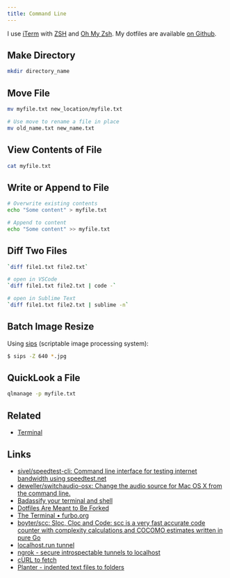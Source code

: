 ```yaml
---
title: Command Line
---
```


I use [iTerm](https://iterm2.com) with [ZSH](https://www.zsh.org) and [Oh My Zsh](https://ohmyz.sh). My dotfiles are available [on Github](https://github.com/rknightuk/dotfiles). 


## Make Directory

```bash
mkdir directory_name
```

## Move File

```bash
mv myfile.txt new_location/myfile.txt

# Use move to rename a file in place
mv old_name.txt new_name.txt
```

## View Contents of File

```bash
cat myfile.txt
```

## Write or Append to File

```bash
# Overwrite existing contents
echo "Some content" > myfile.txt

# Append to content
echo "Some content" >> myfile.txt
```

## Diff Two Files

```bash
`diff file1.txt file2.txt`

# open in VSCode
`diff file1.txt file2.txt | code -`

# open in Sublime Text
`diff file1.txt file2.txt | sublime -n`
```

## Batch Image Resize

Using [sips](https://ss64.com/osx/sips.html) (scriptable image processing system):

```bash
$ sips -Z 640 *.jpg
```

## QuickLook a File

```bash
qlmanage -p myfile.txt
```

## Related

- [Terminal](/macos/terminal/)

## Links

- [sivel/speedtest-cli: Command line interface for testing internet bandwidth using speedtest.net](https://github.com/sivel/speedtest-cli)
- [deweller/switchaudio-osx: Change the audio source for Mac OS X from the command line.](https://github.com/deweller/switchaudio-osx)
- [Badassify your terminal and shell](https://jilles.me/badassify-your-terminal-and-shell/)
- [Dotfiles Are Meant to Be Forked](https://zachholman.com/2010/08/dotfiles-are-meant-to-be-forked/)
- [The Terminal • furbo.org](https://furbo.org/2014/09/03/the-terminal/)
- [boyter/scc: Sloc, Cloc and Code: scc is a very fast accurate code counter with complexity calculations and COCOMO estimates written in pure Go](https://github.com/boyter/scc)
- [localhost.run tunnel](http://localhost.run/)
- [ngrok - secure introspectable tunnels to localhost](https://ngrok.com/)
- [cURL to fetch](https://kigiri.github.io/fetch/)
- [Planter - indented text files to folders](https://brettterpstra.com/projects/planter/)
